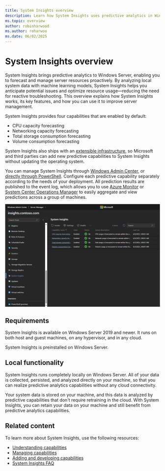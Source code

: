 ```yaml
---
title: System Insights overview
description: Learn how System Insights uses predictive analytics in Windows Server to help you forecast and manage server resources efficiently.
ms.topic: overview
author: robinharwood
ms.author: roharwoo
ms.date: 06/02/2025
---
```

# System Insights overview

System Insights brings predictive analytics to Windows Server, enabling you to forecast and manage server resources proactively. By analyzing local system data with machine learning models, System Insights helps you anticipate potential issues and optimize resource usage—reducing the need for reactive troubleshooting. This overview explains how System Insights works, its key features, and how you can use it to improve server management.

System Insights provides four capabilities that are enabled by default:

- CPU capacity forecasting
- Networking capacity forecasting
- Total storage consumption forecasting
- Volume consumption forecasting

System Insights also ships with an [extensible infrastructure](adding-and-developing-capabilities.md), so Microsoft and third parties can add new predictive capabilities to System Insights without updating the operating system.

You can manage System Insights through [Windows Admin Center](../windows-admin-center/overview.md), or [directly through PowerShell](/powershell/module/systeminsights/). Configure each predictive capability separately according to the needs of your deployment. All prediction results are published to the event log, which allows you to use [Azure Monitor](https://azure.microsoft.com/services/monitor/) or [System Center Operations Manager](/system-center/scom/welcome?view=sc-om-1807&preserve-view=true) to easily aggregate and view predictions across a group of machines.

![Screenshot of System Insights extension and the available capabilities in Windows Admin Center.](media/system-insights-overview.png)

## Requirements

System Insights is available on Windows Server 2019 and newer. It runs on both host and guest machines, on any hypervisor, and in any cloud.

System Insights is preinstalled on Windows Server.

## Local functionality

System Insights runs completely locally on Windows Server. All of your data is collected, persisted, and analyzed directly on your machine, so that you can realize predictive analytics capabilities without any cloud connectivity.

Your system data is stored on your machine, and this data is analyzed by predictive capabilities that don't require retraining in the cloud. With System Insights, you can retain your data on your machine and still benefit from predictive analytics capabilities.

## Related content

To learn more about System Insights, use the following resources:

- [Understanding capabilities](understanding-capabilities.md)
- [Managing capabilities](managing-capabilities.md)
- [Adding and developing capabilities](adding-and-developing-capabilities.md)
- [System Insights FAQ](faq.md)
